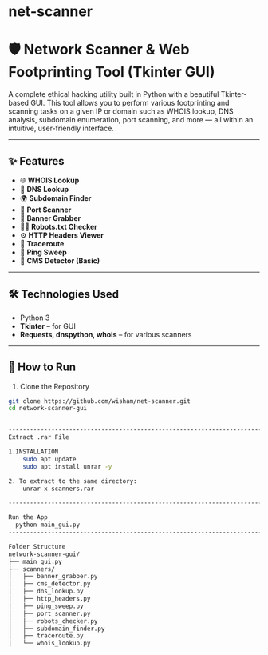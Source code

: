 # net-scanner

# 🛡️ Network Scanner & Web Footprinting Tool (Tkinter GUI)

A complete ethical hacking utility built in Python with a beautiful Tkinter-based GUI. This tool allows you to perform various footprinting and scanning tasks on a given IP or domain such as WHOIS lookup, DNS analysis, subdomain enumeration, port scanning, and more — all within an intuitive, user-friendly interface.

-----------------------------------------------------------------------------------------

## ✨ Features

- 🌐 **WHOIS Lookup**
- 🧭 **DNS Lookup**
- 🌍 **Subdomain Finder**
- 🚪 **Port Scanner**
- 🔎 **Banner Grabber**
- 🕵️‍♂️ **Robots.txt Checker**
- ⚙️ **HTTP Headers Viewer**
- 📶 **Traceroute**
- 📡 **Ping Sweep**
- 🧩 **CMS Detector (Basic)**

-----------------------------------------------------------------------------------------



## 🛠️ Technologies Used

- Python 3
- **Tkinter** – for GUI
- **Requests, dnspython, whois** – for various scanners

-----------------------------------------------------------------------------------------

## 🚀 How to Run

1. Clone the Repository
```bash
git clone https://github.com/wisham/net-scanner.git
cd network-scanner-gui


-----------------------------------------------------------------------------------------
Extract .rar File

1.INSTALLATION
    sudo apt update
    sudo apt install unrar -y

2. To extract to the same directory:
    unrar x scanners.rar

-----------------------------------------------------------------------------------------

Run the App
  python main_gui.py
-----------------------------------------------------------------------------------------

Folder Structure
network-scanner-gui/
├── main_gui.py
├── scanners/
│   ├── banner_grabber.py
│   ├── cms_detector.py
│   ├── dns_lookup.py
│   ├── http_headers.py
│   ├── ping_sweep.py
│   ├── port_scanner.py
│   ├── robots_checker.py
│   ├── subdomain_finder.py
│   ├── traceroute.py
│   └── whois_lookup.py
